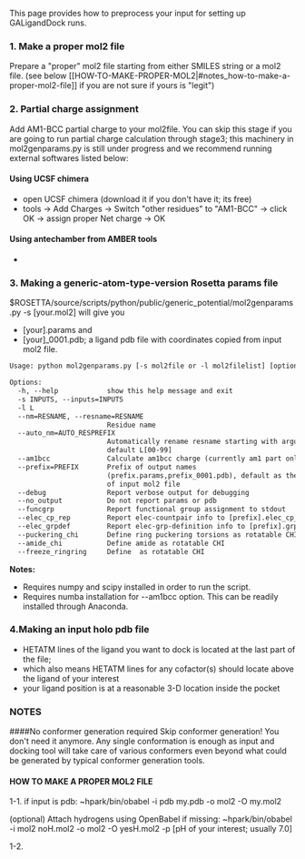 This page provides how to preprocess your input for setting up GALigandDock runs.

### 1. Make a proper mol2 file
Prepare a "proper" mol2 file starting from either SMILES string or a mol2 file.
(see below [[HOW-TO-MAKE-PROPER-MOL2|#notes_how-to-make-a-proper-mol2-file]] if you are not sure if yours is "legit")

### 2. Partial charge assignment
Add AM1-BCC partial charge to your mol2file. You can skip this stage if you are going to 
run partial charge calculation through stage3; this machinery in mol2genparams.py is still under progress
and we recommend running external softwares listed below: 

#### Using UCSF chimera
- open UCSF chimera (download it if you don't have it; its free)
- tools -> Add Charges -> Switch "other residues" to "AM1-BCC" -> click OK -> assign proper Net charge -> OK

#### Using antechamber from AMBER tools
- 

### 3. Making a generic-atom-type-version Rosetta params file

$ROSETTA/source/scripts/python/public/generic_potential/mol2genparams.py -s [your.mol2]
will give you
- [your].params and
- [your]_0001.pdb; a ligand pdb file with coordinates copied from input mol2 file.

```html
Usage: python mol2genparams.py [-s mol2file or -l mol2filelist] [options]

Options:
  -h, --help            show this help message and exit
  -s INPUTS, --inputs=INPUTS
  -l L                  
  --nm=RESNAME, --resname=RESNAME
                        Residue name
  --auto_nm=AUTO_RESPREFIX
                        Automatically rename resname starting with argument;
                        default L[00-99]
  --am1bcc              Calculate am1bcc charge (currently am1 part only; bcc will be added soon)
  --prefix=PREFIX       Prefix of output names
                        (prefix.params,prefix_0001.pdb), default as the prefix
                        of input mol2 file
  --debug               Report verbose output for debugging
  --no_output           Do not report params or pdb
  --funcgrp             Report functional group assignment to stdout
  --elec_cp_rep         Report elec-countpair info to [prefix].elec_cp_ref
  --elec_grpdef         Report elec-grp-definition info to [prefix].grpref
  --puckering_chi       Define ring puckering torsions as rotatable CHI
  --amide_chi           Define amide as rotatable CHI
  --freeze_ringring     Define  as rotatable CHI
```

**Notes:**

* Requires numpy and scipy installed in order to run the script.
* Requires numba installation for --am1bcc option. This can be readily installed through Anaconda.

### 4.Making an input holo pdb file
- HETATM lines of the ligand you want to dock is located at the last part of the file;
- which also means HETATM lines for any cofactor(s) should locate above the ligand of your interest
- your ligand position is at a reasonable 3-D location inside the pocket

### NOTES
####No conformer generation required
Skip conformer generation! You don't need it anymore. Any single conformation is enough as input and docking tool will take care of various conformers even beyond what could be generated by typical conformer generation tools.

#### HOW TO MAKE A PROPER MOL2 FILE
1-1. if input is pdb:
~hpark/bin/obabel -i pdb my.pdb -o mol2 -O my.mol2 

(optional) Attach hydrogens using OpenBabel if missing:
~hpark/bin/obabel -i mol2 noH.mol2 -o mol2 -O yesH.mol2 -p [pH of your interest; usually 7.0]

1-2.
